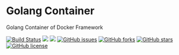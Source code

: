 # Golang Container
Golang Container of Docker Framework

[![Build Status](https://travis-ci.org/dockerframework/golang.svg?branch=master)](https://travis-ci.org/dockerframework/golang) [![](https://images.microbadger.com/badges/image/dockerframework/golang:1.11-alpine3.8.svg)](https://microbadger.com/images/dockerframework/golang:1.11-alpine3.8 "Layers") [![](https://images.microbadger.com/badges/version/dockerframework/golang:1.11-alpine3.8.svg)](https://microbadger.com/images/dockerframework/golang:1.11-alpine3.8 "Version") [![GitHub issues](https://img.shields.io/github/issues/dockerframework/golang.svg)](https://github.com/dockerframework/golang/issues) [![GitHub forks](https://img.shields.io/github/forks/dockerframework/golang.svg)](https://github.com/dockerframework/golang/network) [![GitHub stars](https://img.shields.io/github/stars/dockerframework/golang.svg)](https://github.com/dockerframework/golang/stargazers) [![GitHub license](https://img.shields.io/badge/license-MIT-blue.svg)](https://raw.githubusercontent.com/dockerframework/golang/master/LICENSE)
